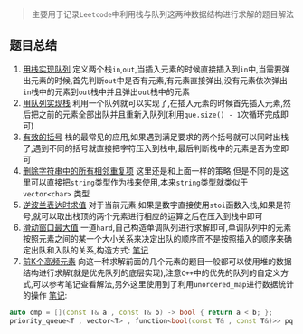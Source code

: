 > 主要用于记录`Leetcode`中利用栈与队列这两种数据结构进行求解的题目解法
## 题目总结
1. [用栈实现队列](https://leetcode.cn/problems/implement-queue-using-stacks/description/) 定义两个栈`in`,`out`,当插入元素的时候直接插入到`in`中,当需要弹出元素的时候,首先判断`out`中是否有元素,有元素直接弹出,没有元素依次弹出`in`栈中的元素到`out`栈中并且弹出`out`栈中的元素
2. [用队列实现栈](https://leetcode.cn/problems/implement-stack-using-queues/description/) 利用一个队列就可以实现了,在插入元素的时候首先插入元素,然后把之前的元素全部出队并且重新入队列(利用`que.size() - 1`次循环完成即可)
3. [有效的括号](https://leetcode.cn/problems/valid-parentheses/description/) 栈的最常见的应用,如果遇到满足要求的两个括号就可以同时出栈了,遇到不同的括号就直接把字符压入到栈中,最后判断栈中的元素是否为空即可
4. [删除字符串中的所有相邻重复项](https://leetcode.cn/problems/remove-all-adjacent-duplicates-in-string/description/) 这里还是和上面一样的策略,但是不同的是这里可以直接把`string`类型作为栈来使用,本来`string`类型就类似于`vector<char>` 类型
5. [逆波兰表达时求值](https://leetcode.cn/problems/evaluate-reverse-polish-notation/description/) 对于当前元素,如果是数字直接使用`stoi`函数入栈,如果是符号,就可以取出栈顶的两个元素进行相应的运算之后在压入到栈中即可
6. [滑动窗口最大值](https://www.programmercarl.com/0239.%E6%BB%91%E5%8A%A8%E7%AA%97%E5%8F%A3%E6%9C%80%E5%A4%A7%E5%80%BC.html) 一道`hard`,自己构造单调队列进行求解即可,单调队列中的元素按照元素之间的某一个大小关系来决定出队的顺序而不是按照插入的顺序来确定出队和入队的关系,构造方式: [笔记](https://leetcode.cn/problems/sliding-window-maximum/description/) 
7. [前K个高频元素](https://leetcode.cn/problems/top-k-frequent-elements/) 向这一种求解前面的几个元素的题目一般都可以使用堆的数据结构进行求解(就是优先队列的底层实现),注意`C++`中的优先的队列的自定义方式,可以参考笔记查看解法,另外这里使用到了利用`unordered_map`进行数据统计的操作 [笔记](https://leetcode.cn/problems/top-k-frequent-elements/): 
```c++
auto cmp = [](const T& a , const T& b) -> bool { return a < b; };
priority_queue<T , vector<T> , function<bool(const T& , const T&)>> pq(cmp);
```

